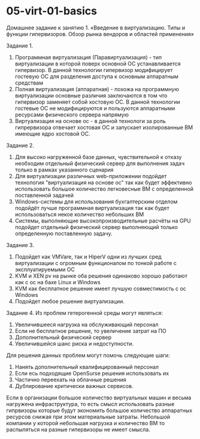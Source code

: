 # 05-virt-01-basics
Домашнее задание к занятию 1. «Введение в виртуализацию. Типы и функции гипервизоров. Обзор рынка вендоров и областей применения»

Задание 1.
1. Программная виртуализация (Паравиртуализация) - тип виртуализации в которой поверх основной ОС устанавливается гипервизор. В данной технологии гипервизор модифицирует гостевую ОС для разделения доступа к основным аппаратным средствам
2. Полная виртуализация (аппаратная) - похожа на программную виртуализации основные различия заключаются в том что гипервизор заменяет собой хостовую ОС. В данной технологии гостевые ОС не модифицируются и пользуются аппаратными ресурсами физического сервера напрямую
3. Виртуализация на основе ос - в данной технологи за роль гипрервизора отвечает хостовая ОС и запускает изолированные ВМ имеющие ядро хостовой ОС.

Задание 2.
1. Для высоко нагруженной базе данных, чувствительной к отказу необходим отдельный физический сервер для выполнения задач только в рамках указанного сценария
2. Для виртуализации различных web-приложении подойдет технология "виртуализация на основе ос" так как будет эффективно использовать большое количество легковесные ВМ с определенной поставленной задачей
3. Windows-системы для использования бухгалтерским отделом подойдёт лучше программная виртуализация так как будет использоваться некое количество небольших ВМ
4. Системы, выполняющие высокопроизводительные расчёты на GPU подойдет отдельный физический сервер выполняющий только определенную поставленную задачу.

Задание 3.
1. Подойдет как VMVare, так и HiperV одни из лучших сред виртуализации с огромным функционалом по тонкой работе с эксплуатируемыми ОС
2. KVM и XEN pv на рынке оба решения одинаково хорошо работают как с ос на бахе Linux и Windows
3. KVM как бесплатное решение имеет лучшую совместимость с ос Windows
4. Подойдет любое решение виртуализации.

Задание 4.
Из проблем гетерогенной среды могут являться:
1. Увеличившееся нагрузка на обслуживающий персонал
2. Если не бесплатное решение, то увеличение затрат на ПО
3. Дополнительный физический сервер
4. Увеличившейся шанс риска и недоступности.
   
Для решения данных проблем могут помочь следующие шаги:
1. Нанять дополнительный квалифицированный персонал
2. Если есь подходящие OpenSurse решения использовать их
3. Частично переехать на облачные решения
4. Дублирование критически важных сервисов.

Если в организации большое количество виртуальных машин и весьма нагружена инфраструктура, то есть смысл использовать разные гипрвизоры которые будут экономить большое количество аппаратных ресурсов снижая при этом материальные затраты. Небольшой компании у которой небольшая нагрузка и количество ВМ то распыляться на разные гипервизоры не имеет смысла.
  
 

